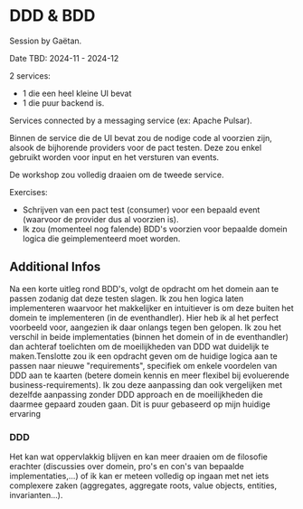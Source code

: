 DDD & BDD
=========

Session by Gaëtan.

Date TBD: 2024-11 - 2024-12

2 services:
- 1 die een heel kleine UI bevat
- 1 die puur backend is.

Services connected by a messaging service (ex: Apache Pulsar).

Binnen de service die de UI bevat zou de nodige code al voorzien zijn, alsook de bijhorende providers voor de pact testen.
Deze zou enkel gebruikt worden voor input en het versturen van events.

De workshop zou volledig draaien om de tweede service.

Exercises:
- Schrijven van een pact test (consumer) voor een bepaald event (waarvoor de provider dus al voorzien is).
- Ik zou (momenteel nog falende) BDD's voorzien voor bepaalde domein logica die geimplementeerd moet worden.

## Additional Infos

Na een korte uitleg rond BDD's, volgt de opdracht om het domein aan te passen zodanig dat deze testen slagen. Ik zou hen logica laten implementeren waarvoor het makkelijker en intuitiever is om deze buiten het domein te implementeren (in de eventhandler). Hier heb ik al het perfect voorbeeld voor, aangezien ik daar onlangs tegen ben gelopen. Ik zou het verschil in beide implementaties (binnen het domein of in de eventhandler) dan achteraf toelichten om de moeilijkheden van DDD wat duidelijk te maken.Tenslotte zou ik een opdracht geven om de huidige logica aan te passen naar nieuwe "requirements", specifiek om enkele voordelen van DDD aan te kaarten (betere domein kennis en meer flexibel bij evoluerende business-requirements). Ik zou deze aanpassing dan ook vergelijken met dezelfde aanpassing zonder DDD approach en de moeilijkheden die daarmee gepaard zouden gaan. Dit is puur gebaseerd op mijn huidige ervaring

### DDD

Het kan wat oppervlakkig blijven en kan meer draaien om de filosofie erachter (discussies over domein, pro's en con's van bepaalde implementaties,...) of ik kan er meteen volledig op ingaan met net iets complexere zaken (aggregates, aggregate roots, value objects, entities, invarianten...).
